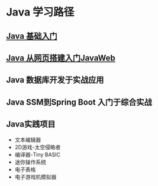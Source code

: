 # Java 学习路径

## [Java 基础入门](./docs/basics/README.md)

## [Java 从网页搭建入门JavaWeb](./docs/javaWeb/README.md)

## Java 数据库开发于实战应用

## Java SSM到Spring Boot 入门于综合实战

## Java实践项目
- 文本编辑器
- 2D游戏-太空侵略者
- 编译器-Tiny BASIC
- 迷你操作系统
- 电子表格
- 电子游戏机模拟器